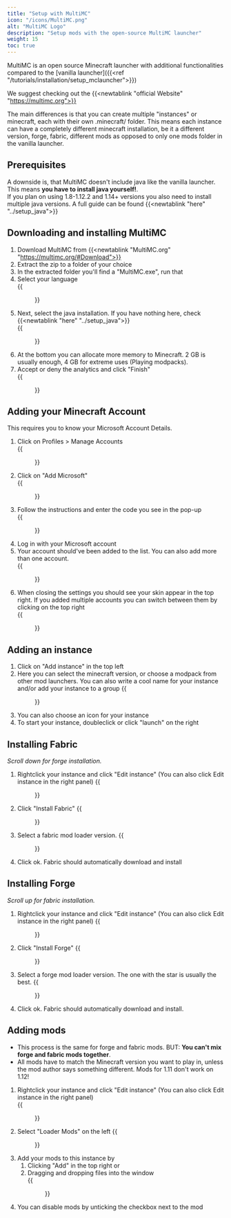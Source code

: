 ```yaml
---
title: "Setup with MultiMC"
icon: "/icons/MultiMC.png"
alt: "MultiMC Logo"
description: "Setup mods with the open-source MultiMC launcher"
weight: 15
toc: true
---
```

MultiMC is an open source Minecraft launcher with additional functionalities compared to the [vanilla launcher]({{<ref "/tutorials/installation/setup_mclauncher">}})
  
We suggest checking out the {{<newtablink "official Website" "https://multimc.org">}}

The main differences is that you can create multiple "instances" or minecraft, each with their own .minecraft/ folder.
This means each instance can have a completely different minecraft installation, be it a different version, forge, fabric, different mods as opposed to only one mods folder in the vanilla launcher.  
  
## Prerequisites
A downside is, that MultiMC doesn't include java like the vanilla launcher. This means **you have to install java yourself!**.  
If you plan on using 1.8-1.12.2 and 1.14+ versions you also need to install multiple java versions. A full guide can be found {{<newtablink "here" "../setup_java">}}

## Downloading and installing MultiMC
1. Download MultiMC from {{<newtablink "MultiMC.org" "https://multimc.org/#Download">}}
2. Extract the zip to a folder of your choice
3. In the extracted folder you'll find a "MultiMC.exe", run that
4. Select your language  
{{<figure class="screenshot" src="MultiMC_2liiFowVXC.png">}}
5. Next, select the java installation. If you have nothing here, check {{<newtablink "here" "../setup_java">}}  
{{<figure class="screenshot" src="MultiMC_wZu08AygSk.png">}}
6. At the bottom you can allocate more memory to Minecraft. 2 GB is usually enough, 4 GB for extreme uses (Playing modpacks).  
7. Accept or deny the analytics and click "Finish"  
{{<figure class="screenshot" src="MultiMC_dTJHLOQ8Ws.png">}}

## Adding your Minecraft Account
This requires you to know your Microsoft Account Details.

1. Click on Profiles > Manage Accounts  
{{<figure class="screenshot" src="NVIDIA_Share_229WlteNtw.png">}}
2. Click on "Add Microsoft"  
{{<figure class="screenshot" src="MultiMC_soR5t7YW5X.png">}}
3. Follow the instructions and enter the code you see in the pop-up  
{{<figure class="screenshot" src="MultiMC_UIqP5EO55L.png">}}
4. Log in with your Microsoft account
5. Your account should've been added to the list. You can also add more than one account.  
{{<figure class="screenshot" src="MultiMC_MJbmPpNT9O.png">}}
6. When closing the settings you should see your skin appear in the top right. If you added multiple accounts you can switch between them by clicking on the top right  
{{<figure class="screenshot" src="MultiMC_s271kGyQ6e.png">}}

## Adding an instance
1. Click on "Add instance" in the top left
2. Here you can select the minecraft version, or choose a modpack from other mod launchers. You can also write a cool name for your instance and/or add your instance to a group
{{<figure class="screenshot" src="MultiMC_qz0jPNe9N7.png">}}
3. You can also choose an icon for your instance
4. To start your instance, doubleclick or click "launch" on the right

## Installing Fabric
*Scroll down for forge installation.*
1. Rightclick your instance and click "Edit instance" (You can also click Edit instance in the right panel)
{{<figure class="screenshot" src="MultiMC_Pl83R3Ntd2.png">}}
2. Click "Install Fabric"
{{<figure class="screenshot" src="MultiMC_SEJilY6P7a.png">}}
3. Select a fabric mod loader version.
{{<figure class="screenshot" src="MultiMC_7VmZ1gVSkP.png">}}
4. Click ok. Fabric should automatically download and install

## Installing Forge
*Scroll up for fabric installation.*
1. Rightclick your instance and click "Edit instance" (You can also click Edit instance in the right panel)
{{<figure class="screenshot" src="MultiMC_Pl83R3Ntd2.png">}}
2. Click "Install Forge"
{{<figure class="screenshot" src="MultiMC_1aG2xspMoh.png">}}
3. Select a forge mod loader version. The one with the star is usually the best.
{{<figure class="screenshot" src="MultiMC_PBgDKnKDch.png">}}
4. Click ok. Fabric should automatically download and install.

## Adding mods
- This process is the same for forge and fabric mods. BUT: **You can't mix forge and fabric mods together**.
- All mods have to match the Minecraft version you want to play in, unless the mod author says something different. Mods for 1.11 don't work on 1.12!

1. Rightclick your instance and click "Edit instance" (You can also click Edit instance in the right panel)  
{{<figure class="screenshot" src="MultiMC_Pl83R3Ntd2.png">}}
2. Select "Loader Mods" on the left
{{<figure class="screenshot" src="MultiMC_oO1AJS5EMV.png">}}
3. Add your mods to this instance by
   1. Clicking "Add" in the top right or
   2. Dragging and dropping files into the window  
   {{<figure class="screenshot" src="explorer_d56osZ2cMP.gif">}}
4. You can disable mods by unticking the checkbox next to the mod
